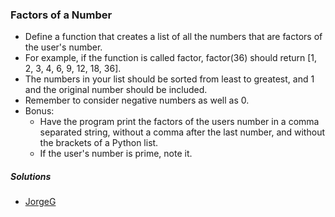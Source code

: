### Factors of a Number
- Define a function that creates a list of all the numbers that are factors of the user's number.
- For example, if the function is called factor, factor(36) should return [1, 2, 3, 4, 6, 9, 12, 18, 36].
- The numbers in your list should be sorted from least to greatest, and 1 and the original number should be included.
- Remember to consider negative numbers as well as 0.
- Bonus:
  - Have the program print the factors of the users number in a comma separated string, without a comma after the last number, and without the brackets of a Python list.
  - If the user's number is prime, note it.

##### Solutions
- [JorgeG](https://github.com/JorgeG/solutions/blob/master/factors/factors.py)
